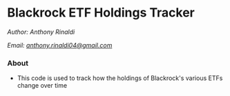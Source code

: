 # Blackrock ETF Holdings Tracker

*Author: Anthony Rinaldi*

*Email: anthony.rinaldi04@gmail.com*

### About
- This code is used to track how the holdings of Blackrock's various ETFs change over time